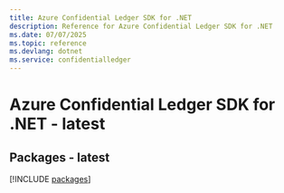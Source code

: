 ```yaml
---
title: Azure Confidential Ledger SDK for .NET
description: Reference for Azure Confidential Ledger SDK for .NET
ms.date: 07/07/2025
ms.topic: reference
ms.devlang: dotnet
ms.service: confidentialledger
---
```

# Azure Confidential Ledger SDK for .NET - latest
## Packages - latest
[!INCLUDE [packages](confidential-ledger-index.md)]